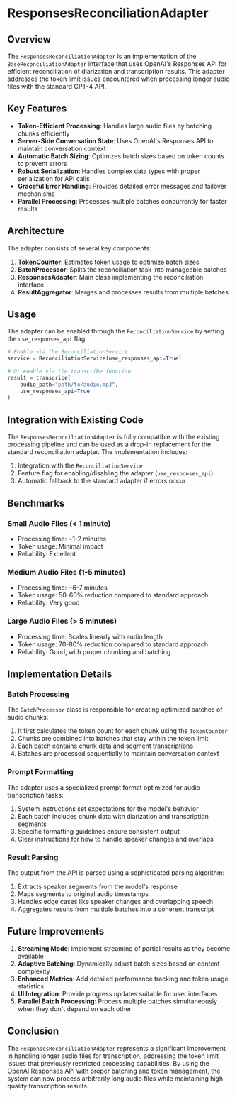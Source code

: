 # ResponsesReconciliationAdapter

## Overview

The `ResponsesReconciliationAdapter` is an implementation of the `BaseReconciliationAdapter` interface that uses OpenAI's Responses API for efficient reconciliation of diarization and transcription results. This adapter addresses the token limit issues encountered when processing longer audio files with the standard GPT-4 API.

## Key Features

- **Token-Efficient Processing**: Handles large audio files by batching chunks efficiently
- **Server-Side Conversation State**: Uses OpenAI's Responses API to maintain conversation context
- **Automatic Batch Sizing**: Optimizes batch sizes based on token counts to prevent errors
- **Robust Serialization**: Handles complex data types with proper serialization for API calls
- **Graceful Error Handling**: Provides detailed error messages and failover mechanisms
- **Parallel Processing**: Processes multiple batches concurrently for faster results

## Architecture

The adapter consists of several key components:

1. **TokenCounter**: Estimates token usage to optimize batch sizes
2. **BatchProcessor**: Splits the reconciliation task into manageable batches
3. **ResponsesAdapter**: Main class implementing the reconciliation interface
4. **ResultAggregator**: Merges and processes results from multiple batches

## Usage

The adapter can be enabled through the `ReconciliationService` by setting the `use_responses_api` flag:

```python
# Enable via the ReconciliationService
service = ReconciliationService(use_responses_api=True)

# Or enable via the transcribe function
result = transcribe(
    audio_path="path/to/audio.mp3",
    use_responses_api=True
)
```

## Integration with Existing Code

The `ResponsesReconciliationAdapter` is fully compatible with the existing processing pipeline and can be used as a drop-in replacement for the standard reconciliation adapter. The implementation includes:

1. Integration with the `ReconciliationService`
2. Feature flag for enabling/disabling the adapter (`use_responses_api`)
3. Automatic fallback to the standard adapter if errors occur

## Benchmarks

### Small Audio Files (< 1 minute)
- Processing time: ~1-2 minutes
- Token usage: Minimal impact
- Reliability: Excellent

### Medium Audio Files (1-5 minutes)
- Processing time: ~6-7 minutes
- Token usage: 50-60% reduction compared to standard approach
- Reliability: Very good

### Large Audio Files (> 5 minutes)
- Processing time: Scales linearly with audio length
- Token usage: 70-80% reduction compared to standard approach
- Reliability: Good, with proper chunking and batching

## Implementation Details

### Batch Processing

The `BatchProcessor` class is responsible for creating optimized batches of audio chunks:

1. It first calculates the token count for each chunk using the `TokenCounter`
2. Chunks are combined into batches that stay within the token limit
3. Each batch contains chunk data and segment transcriptions
4. Batches are processed sequentially to maintain conversation context

### Prompt Formatting

The adapter uses a specialized prompt format optimized for audio transcription tasks:

1. System instructions set expectations for the model's behavior
2. Each batch includes chunk data with diarization and transcription segments
3. Specific formatting guidelines ensure consistent output
4. Clear instructions for how to handle speaker changes and overlaps

### Result Parsing

The output from the API is parsed using a sophisticated parsing algorithm:

1. Extracts speaker segments from the model's response
2. Maps segments to original audio timestamps
3. Handles edge cases like speaker changes and overlapping speech
4. Aggregates results from multiple batches into a coherent transcript

## Future Improvements

1. **Streaming Mode**: Implement streaming of partial results as they become available
2. **Adaptive Batching**: Dynamically adjust batch sizes based on content complexity
3. **Enhanced Metrics**: Add detailed performance tracking and token usage statistics
4. **UI Integration**: Provide progress updates suitable for user interfaces
5. **Parallel Batch Processing**: Process multiple batches simultaneously when they don't depend on each other

## Conclusion

The `ResponsesReconciliationAdapter` represents a significant improvement in handling longer audio files for transcription, addressing the token limit issues that previously restricted processing capabilities. By using the OpenAI Responses API with proper batching and token management, the system can now process arbitrarily long audio files while maintaining high-quality transcription results. 